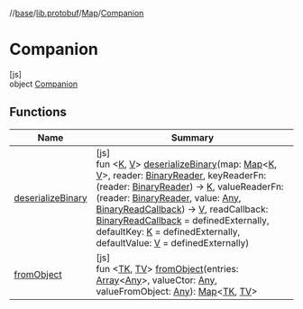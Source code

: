 //[base](../../../../index.md)/[lib.protobuf](../../index.md)/[Map](../index.md)/[Companion](index.md)

# Companion

[js]\
object [Companion](index.md)

## Functions

| Name | Summary |
|---|---|
| [deserializeBinary](deserialize-binary.md) | [js]<br>fun &lt;[K](deserialize-binary.md), [V](deserialize-binary.md)&gt; [deserializeBinary](deserialize-binary.md)(map: [Map](../index.md)&lt;[K](deserialize-binary.md), [V](deserialize-binary.md)&gt;, reader: [BinaryReader](../../-binary-reader/index.md), keyReaderFn: (reader: [BinaryReader](../../-binary-reader/index.md)) -&gt; [K](deserialize-binary.md), valueReaderFn: (reader: [BinaryReader](../../-binary-reader/index.md), value: [Any](https://kotlinlang.org/api/latest/jvm/stdlib/kotlin/-any/index.html), [BinaryReadCallback](../../index.md#-1461984710%2FClasslikes%2F-951264851)) -&gt; [V](deserialize-binary.md), readCallback: [BinaryReadCallback](../../index.md#-1461984710%2FClasslikes%2F-951264851) = definedExternally, defaultKey: [K](deserialize-binary.md) = definedExternally, defaultValue: [V](deserialize-binary.md) = definedExternally) |
| [fromObject](from-object.md) | [js]<br>fun &lt;[TK](from-object.md), [TV](from-object.md)&gt; [fromObject](from-object.md)(entries: [Array](https://kotlinlang.org/api/latest/jvm/stdlib/kotlin/-array/index.html)&lt;[Any](https://kotlinlang.org/api/latest/jvm/stdlib/kotlin/-any/index.html)&gt;, valueCtor: [Any](https://kotlinlang.org/api/latest/jvm/stdlib/kotlin/-any/index.html), valueFromObject: [Any](https://kotlinlang.org/api/latest/jvm/stdlib/kotlin/-any/index.html)): [Map](../index.md)&lt;[TK](from-object.md), [TV](from-object.md)&gt; |
